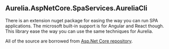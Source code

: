 ## Aurelia.AspNetCore.SpaServices.AureliaCli

There is an extension nuget package for easing the way you can run SPA applications. The microsoft built-in support is for Angular and React though. This library ease the way you can use the same techniques for Aurelia.

All of the source are borrowed from [Asp.Net Core repository](https://github.com/dotnet/aspnetcore/tree/8c02467b4a218df3b1b0a69bceb50f5b64f482b1/src/Middleware/SpaServices.Extensions/src).
